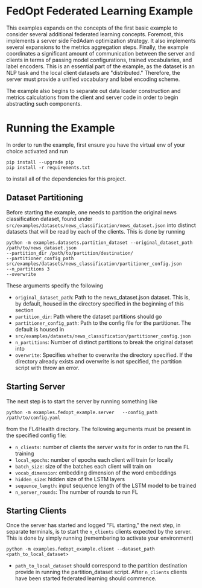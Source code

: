 # FedOpt Federated Learning Example
This examples expands on the concepts of the first basic example to consider several additional federated learning
concepts. Foremost, this implements a server side FedAdam optimization strategy. It also implements several expansions
to the metrics aggregation steps. Finally, the example coordinates a significant amount of communication between the
server and clients in terms of passing model configurations, trained vocabularies, and label encoders. This is an
essential part of the example, as the dataset is an NLP task and the local client datasets are "distributed."
Therefore, the server must provide a unified vocabulary and label encoding scheme.

The example also begins to separate out data loader construction and metrics calculations from the client and server
code in order to begin abstracting such components.

# Running the Example
In order to run the example, first ensure you have the virtual env of your choice activated and run
```
pip install --upgrade pip
pip install -r requirements.txt
```
to install all of the dependencies for this project.

## Dataset Partitioning

Before starting the example, one needs to partition the original news classification dataset, found under
`src/examples/datasets/news_classification/news_dataset.json` into distinct datasets that will be read by each of
the clients. This is done by running
```
python -m examples.datasets.partition_dataset --original_dataset_path /path/to/news_dataset.json
--partition_dir /path/to/partition/destination/
--partitioner_config_path src/examples/datasets/news_classification/partitioner_config.json
--n_partitions 3
--overwrite
```
These arguments specify the following
* `original_dataset_path`: Path to the news_dataset.json dataset. This is, by default, housed in the directory specified in
the beginning of this section
* `partition_dir`: Path where the dataset partitions should go
* `partitioner_config_path`: Path to the config file for the partitioner. The default is housed in
* `src/examples/datasets/news_classification/partitioner_config.json`
* `n_partitions`: Number of distinct partitions to break the original dataset into
* `overwrite`: Specifies whether to overwrite the directory specified. If the directory already exists and overwrite is
not specified, the partition script with throw an error.

## Starting Server

The next step is to start the server by running something like
```
python -m examples.fedopt_example.server   --config_path /path/to/config.yaml
```
from the FL4Health directory. The following arguments must be present in the specified config file:
* `n_clients`: number of clients the server waits for in order to run the FL training
* `local_epochs`: number of epochs each client will train for locally
* `batch_size`: size of the batches each client will train on
* `vocab_dimension`: embedding dimension of the word embeddings
* `hidden_size`: hidden size of the LSTM layers
* `sequence_length`: input sequence length of the LSTM model to be trained
* `n_server_rounds`: The number of rounds to run FL

## Starting Clients

Once the server has started and logged "FL starting," the next step, in separate terminals, is to start the `n_clients`
clients expected by the server. This is done by simply running (remembering to activate your environment)
```
python -m examples.fedopt_example.client --dataset_path <path_to_local_dataset>
```
* `path_to_local_dataset` should correspond to the partition destination provide in running the partition_dataset script.
After `n_clients` clients have been started federated learning should commence.
